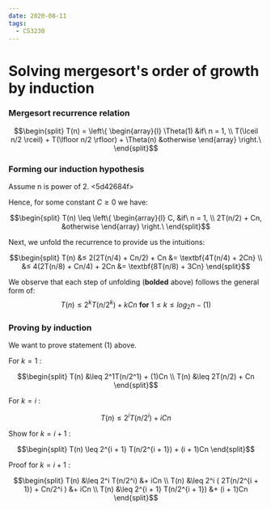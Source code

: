 ```yaml
---
date: 2020-08-11
tags: 
  - CS3230
---
```


# Solving mergesort's order of growth by induction

### Mergesort recurrence relation

$$\begin{split}
T(n) = \left\{
  \begin{array}{l}
    \Theta(1) &if\ n = 1, \\
    T(\lceil n/2 \rceil) + T(\lfloor n/2 \rfloor) + \Theta(n) &otherwise
  \end{array}
  \right.\
\end{split}$$

### Forming our induction hypothesis

Assume n is power of 2. <5d42684f> 

Hence, for some constant $C \ge 0$ we have:

$$\begin{split}
T(n) \leq
\left\{
  \begin{array}{l}
    C, &if\ n = 1, \\
    2T(n/2) + Cn, &otherwise
  \end{array}
\right.\
\end{split}$$

Next, we unfold the recurrence to provide us the intuitions:

$$\begin{split}
T(n) &≤ 2(2T(n/4) + Cn/2) + Cn  &= \textbf{4T(n/4) + 2Cn} \\
     &≤ 4(2T(n/8) + Cn/4) + 2Cn &= \textbf{8T(n/8) + 3Cn}
\end{split}$$

We observe that each step of unfolding (**bolded** above) follows the general form of:
$$
T(n) ≤ 2^kT(n/2^k) + kCn \ \textbf{for}\ 1 \leq k \leq log_{2}n - (1)
$$

### Proving by induction

We want to prove statement (1) above.

For $k = 1$ :

$$\begin{split}
T(n) &\leq 2^1T(n/2^1) + (1)Cn \\
T(n) &\leq 2T(n/2) + Cn
\end{split}$$

For $k = i$ :

$$
T(n) \leq 2^i T(n/2^i) + iCn
$$

Show for $k = i + 1$ :

$$\begin{split}
    T(n) \leq 2^{i + 1} T(n/2^{i + 1}) + (i + 1)Cn
\end{split}$$

Proof for $k = i + 1$ :

$$\begin{split}
    T(n) &\leq 2^i T(n/2^i)                     &+ iCn \\
    T(n) &\leq 2^i ( 2T(n/2^{i + 1}) + Cn/2^i ) &+ iCn \\
    T(n) &\leq 2^{i + 1} T(n/2^{i + 1})         &+ (i + 1)Cn
\end{split}$$
